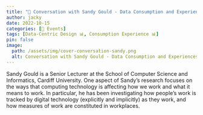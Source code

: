 ```yaml
---
title: "📅 Conversation with Sandy Gould - Data Consumption and Experiences in the Research Process"
author: jacky
date: 2022-10-15
categories: [📅 Events]
tags: [Data-Centric Design 📊, Consumption Experience 📊]
pin: false
image:
  path: /assets/img/cover-conversation-sandy.png
  alt: Conversation with Sandy Gould - Data Consumption and Experiences in the Research Process
---
```



Sandy Gould is a Senior Lecturer at the School of Computer Science and Informatics, Cardiff University. One aspect of Sandy’s research focuses on the ways that computing technology is affecting how we work and what it means to work. In particular, he has been investigating how people’s work is tracked by digital technology (explicitly and implicitly) as they work, and how measures of work are constituted in workplaces.